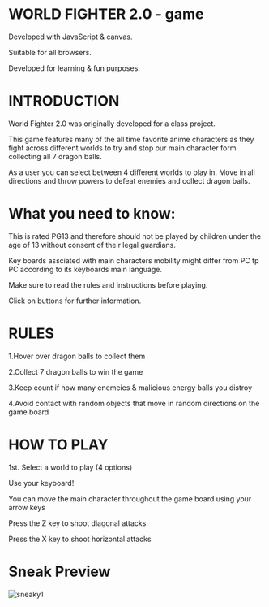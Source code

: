 # WORLD FIGHTER 2.0 - game
Developed with JavaScript &amp; canvas.

Suitable for all browsers.

Developed for learning & fun purposes.

# INTRODUCTION

World Fighter 2.0 was originally developed for a class project.

This game features many of the all time favorite anime characters as they fight across different worlds to try and stop our main character form collecting all 7 dragon balls. 

As a user you can select between 4 different worlds to play in. Move in all directions and throw powers to defeat enemies and collect dragon balls.


# What you need to know:
This is rated PG13 and therefore should not be played by children under the age of 13 without consent of their legal guardians.

Key boards assciated with main characters mobility might differ from PC tp PC according to its keyboards main language.

Make sure to read the rules and instructions before playing.

Click on buttons for further information.

# RULES

1.Hover over dragon balls to collect them

2.Collect 7 dragon balls to win the game

3.Keep count if how many enemeies & malicious energy balls you distroy

4.Avoid contact with random objects that move in random directions on the game board

# HOW TO PLAY

1st. Select a world to play (4 options) 

Use your keyboard!

You can move the main character throughout the game board using your arrow keys

Press the Z key to shoot diagonal attacks

Press the X key to shoot horizontal attacks

# Sneak Preview

![sneaky1](https://user-images.githubusercontent.com/105363940/196986008-825a404d-1df6-4a7e-872a-6dc5d2a31b43.png)


